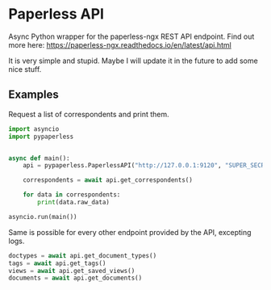 # Paperless API

Async Python wrapper for the paperless-ngx REST API endpoint. Find out more here: https://paperless-ngx.readthedocs.io/en/latest/api.html

It is very simple and stupid. Maybe I will update it in the future to add some nice stuff.

## Examples

Request a list of correspondents and print them.

```python
import asyncio
import pypaperless


async def main():
    api = pypaperless.PaperlessAPI("http://127.0.0.1:9120", "SUPER_SECRET_API_TOKEN_HERE")

    correspondents = await api.get_correspondents()

    for data in correspondents:
        print(data.raw_data)

asyncio.run(main())
```

Same is possible for every other endpoint provided by the API, excepting logs.

```python
doctypes = await api.get_document_types()
tags = await api.get_tags()
views = await api.get_saved_views()
documents = await api.get_documents()
```
